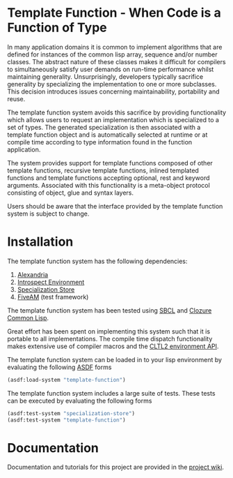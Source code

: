Template Function - When Code is a Function of Type
===================================================

In many application domains it is common to implement algorithms that
are defined for instances of the common lisp array, sequence and/or
number classes. The abstract nature of these classes makes it
difficult for compilers to simultaneously satisfy user demands on
run-time performance whilst maintaining generality. Unsurprisingly,
developers typically sacrifice generality by specializing the
implementation to one or more subclasses. This decision introduces
issues concerning maintainability, portability and reuse.

The template function system avoids this sacrifice by providing
functionality which allows users to request an implementation which is
specialized to a set of types. The generated specialization is then
associated with a template function object and is automatically
selected at runtime or at compile time according to type information
found in the function application.

The system provides support for template functions composed of other
template functions, recursive template functions, inlined templated
functions and template functions accepting optional, rest and keyword
arguments. Associated with this functionality is a meta-object
protocol consisting of object, glue and syntax layers.

Users should be aware that the interface provided by the template
function system is subject to change.

# Installation

The template function system has the following dependencies:
1. [Alexandria](https://common-lisp.net/project/alexandria/)
2. [Introspect Environment](https://github.com/Bike/introspect-environment)
3. [Specialization Store](https://github.com/markcox80/specialization-store)
4. [FiveAM](https://common-lisp.net/project/fiveam/) (test framework)

The template function system has been tested
using [SBCL](http://www.sbcl.org)
and [Clozure Common Lisp](https://ccl.clozure.com).

Great effort has been spent on implementing this system such that it
is portable to all implementations. The compile time dispatch
functionality makes extensive use of compiler macros and the
[CLTL2 environment API](https://www.cs.cmu.edu/Groups/AI/html/cltl/clm/node102.html#SECTION001250000000000000000).

The template function system can be loaded in to your lisp environment
by evaluating the following [ASDF](https://common-lisp.net/project/asdf/)
forms
```lisp
(asdf:load-system "template-function")
```

The template function system includes a large suite of tests. These tests
can be executed by evaluating the following forms
```lisp
(asdf:test-system "specialization-store")
(asdf:test-system "template-function")
```

# Documentation

Documentation and tutorials for this project are provided in
the
[project wiki](https://github.com/markcox80/template-function/wiki).
